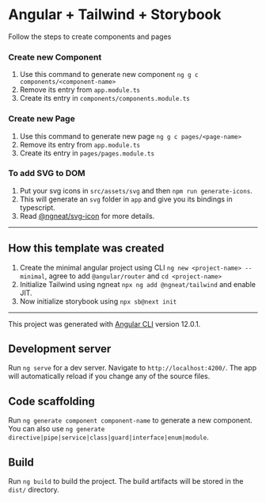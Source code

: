 # Angular + Tailwind + Storybook

Follow the steps to create components and pages

### Create new Component

1. Use this command to generate new component `ng g c components/<component-name>`
2. Remove its entry from `app.module.ts`
3. Create its entry in `components/components.module.ts`

### Create new Page

1. Use this command to generate new page `ng g c pages/<page-name>`
2. Remove its entry from `app.module.ts`
3. Create its entry in `pages/pages.module.ts`

### To add SVG to DOM

1. Put your svg icons in `src/assets/svg` and then `npm run generate-icons`.
2. This will generate an `svg` folder in `app` and give you its bindings in typescript.
3. Read [@ngneat/svg-icon](https://github.com/ngneat/svg-icon) for more details.

---

## How this template was created

1. Create the minimal angular project using CLI `ng new <project-name> --minimal`, agree to add `@angular/router` and `cd <project-name>`
2. Initialize Tailwind using ngneat `npx ng add @ngneat/tailwind` and enable JIT.
3. Now initialize storybook using `npx sb@next init`

---

This project was generated with [Angular CLI](https://github.com/angular/angular-cli) version 12.0.1.

## Development server

Run `ng serve` for a dev server. Navigate to `http://localhost:4200/`. The app will automatically reload if you change any of the source files.

## Code scaffolding

Run `ng generate component component-name` to generate a new component. You can also use `ng generate directive|pipe|service|class|guard|interface|enum|module`.

## Build

Run `ng build` to build the project. The build artifacts will be stored in the `dist/` directory.
